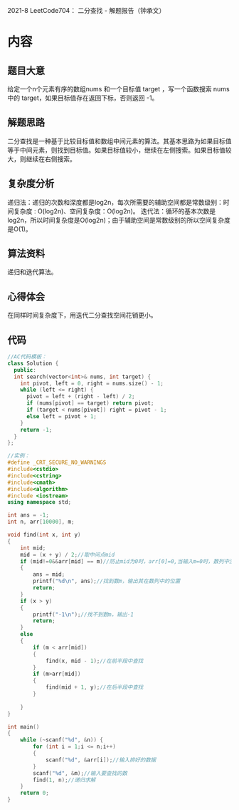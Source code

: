 2021-8 LeetCode704： 二分查找 - 解题报告（钟承文）
# 内容 #
## 题目大意 ##
给定一个n个元素有序的数组nums 和一个目标值 target ，写一个函数搜索 nums 中的 target，如果目标值存在返回下标，否则返回 -1。
## 解题思路 ##
二分查找是一种基于比较目标值和数组中间元素的算法。其基本思路为如果目标值等于中间元素，则找到目标值。如果目标值较小，继续在左侧搜索。如果目标值较大，则继续在右侧搜索。
## 复杂度分析 ##
递归法：递归的次数和深度都是log2n，每次所需要的辅助空间都是常数级别：时间复杂度 : O(log2n)、空间复杂度：O(log2n)。
迭代法：循环的基本次数是log2n，所以时间复杂度是O(log2n)；由于辅助空间是常数级别的所以空间复杂度是O(1)。
## 算法资料 ##
递归和迭代算法。
## 心得体会 ##
在同样时间复杂度下，用迭代二分查找空间花销更小。
## 代码 ##
```C++
//AC代码模板：
class Solution {
  public:
  int search(vector<int>& nums, int target) {
    int pivot, left = 0, right = nums.size() - 1;
    while (left <= right) {
      pivot = left + (right - left) / 2;
      if (nums[pivot] == target) return pivot;
      if (target < nums[pivot]) right = pivot - 1;
      else left = pivot + 1;
    }
    return -1;
  }
};
```
```C++
//实例：
#define _CRT_SECURE_NO_WARNINGS
#include<cstdio>
#include<cstring>
#include<cmath>
#include<algorithm>
#include <iostream>
using namespace std;

int ans = -1;
int n, arr[10000], m;

void find(int x, int y)                      
{
    int mid;
    mid = (x + y) / 2;//取中间点mid
    if (mid!=0&&arr[mid] == m)//防止mid为0时，arr[0]=0,当输入m=0时，数列中没0也会输出0
    {
        ans = mid;
        printf("%d\n", ans);//找到数m，输出其在数列中的位置
        return;
    }      
    if (x > y)
    {
        printf("-1\n");//找不到数m，输出-1
        return;
    }         
    else
    {
        if (m < arr[mid])
        {
            find(x, mid - 1);//在前半段中查找
        }
        if (m>arr[mid])
        {
            find(mid + 1, y);//在后半段中查找
        }                
                      
    }
}

int main()
{
    while (~scanf("%d", &n)) {
        for (int i = 1;i <= n;i++) 
        {                       
            scanf("%d", &arr[i]);//输入排好的数据
        }
        scanf("%d", &m);//输入要查找的数
        find(1, n);//递归求解
    }
    return 0;
}
```





